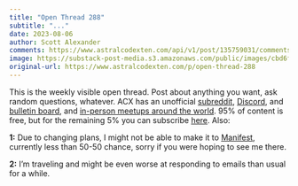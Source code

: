 ```yaml
---
title: "Open Thread 288"
subtitle: "..."
date: 2023-08-06
author: Scott Alexander
comments: https://www.astralcodexten.com/api/v1/post/135759031/comments?&all_comments=true
image: https://substack-post-media.s3.amazonaws.com/public/images/cbd6fe57-9091-4fc4-a485-559f9a80c294_496x341.png
original-url: https://www.astralcodexten.com/p/open-thread-288
---
```

This is the weekly visible open thread. Post about anything you want, ask random questions, whatever. ACX has an unofficial [subreddit](https://www.reddit.com/r/slatestarcodex/), [Discord](https://discord.gg/RTKtdut), and [bulletin board](https://www.datasecretslox.com/index.php), and [in-person meetups around the world](https://www.lesswrong.com/community?filters%5B0%5D=SSC). 95% of content is free, but for the remaining 5% you can subscribe [here](https://astralcodexten.substack.com/subscribe?). Also:

**1:** Due to changing plans, I might not be able to make it to [Manifest](https://www.manifestconference.net/), currently less than 50-50 chance, sorry if you were hoping to see me there.

**2:** I’m traveling and might be even worse at responding to emails than usual for a while.
